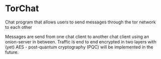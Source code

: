 # TorChat
Chat program that allows users to send messages through the tor network to each other

Messages are send from one chat client to another chat client using an onion-server in between.
Traffic is end to end encrypted in two layers with (yet) AES - post-quantum cryptography (PQC) will be implemented in the future. 

